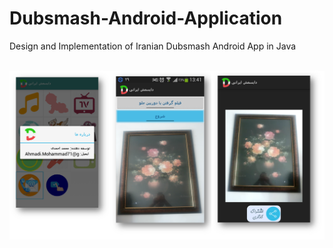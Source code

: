 # Dubsmash-Android-Application
Design and Implementation of Iranian Dubsmash Android App in Java

<br/><img src='/dubsmash.png'>
